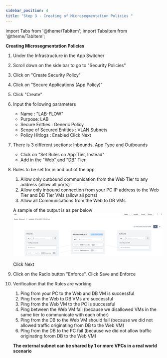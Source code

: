 ```yaml
---
sidebar_position: 4
title: "Step 3 - Creating of Microsegmentation Policies "
---
```



import Tabs from '@theme/TabItem';
import TabsItem from '@theme/TabItem';

**Creating Microsegmentation Policies**

1.  Under the Infrastructure in the App Switcher
2.  Scroll down on the side bar to go to "Security Policies"
3.  Click on "Create Security Policy"
4.  Click on "Secure Applications (App Policy)"
5.  Click "Create" 
6.  Input the following parameters
    - Name : "LAB-FLOW"
    - Purpose: LAB 
    - Secure Entties : Generic Policy
    - Scope of Secured Entities : VLAN Subnets
    - Policy Hitlogs :  Enabled
    Click Next 

7.  There is 3 different sections: Inbounds, App Type and Outbounds
    -   Click on "Set Rules on App Tier, Instead"
    -   Add in the "Web" and "DB" Tier 

8.  Rules to be set for in and out of the app
    1.  Allow only outbound communication from the Web Tier to any address (allow all ports)
    2.  Allow only inbound connection from your PC IP address to the Web Tier and DB Tier VMs (allow all ports)
    3.  Allow all Communications from the Web to DB VMs

    A sample of the output is as per below 
        ![](img/new.png)
     
    Click Next

10. Click on the Radio button "Enforce". Click Save and Enforce

10. Verification that the Rules are working 
    1.  Ping from your PC to the Web and DB VM is successful
    2.  Ping from the Web to DB VMs are successful
    3.  Ping from the Web VM to the PC is successful
    4.  Ping between the Web VM  fail (because we disallowed VMs in the same tier to communicate with each other)
    5.  Ping from the DB to the Web VM should fail (because we did not allowed traffic originating from DB to the Web VM)
    6.  PIng from the DB to the PC fail (because we did not allow traffic originating forom DB to the Web VM)
    
    **The external subnet can be shared by 1 or more VPCs in a real world scenario**

